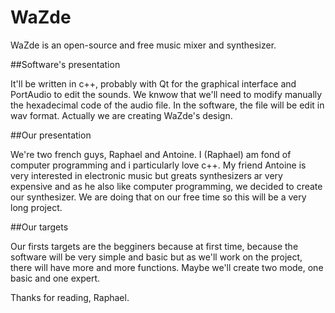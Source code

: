 # WaZde

WaZde is an open-source and free music mixer and synthesizer.

##Software's presentation

It'll be written in c++, probably with Qt for the graphical interface and PortAudio to edit the sounds.
We knwow that we'll need to modify manually the hexadecimal code of the audio file.
In the software, the file will be edit in wav format.
Actually we are creating WaZde's design.

##Our presentation

We're two french guys, Raphael and Antoine.
I (Raphael) am fond of computer programming and i particularly love c++.
My friend Antoine is very interested in electronic music but greats synthesizers ar very expensive and as he also like computer programming, we decided to create our synthesizer.
We are doing that on our free time so this will be a very long project.

##Our targets


Our firsts targets are the begginers because at first time, because the software will be very simple and basic but as we'll work on the project, there will have more and more functions.
Maybe we'll create two mode, one basic and one expert.


Thanks for reading, Raphael.

